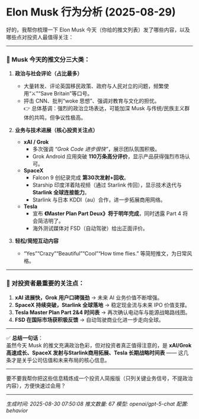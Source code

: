 # Elon Musk 行为分析 (2025-08-29)

好的，我帮你梳理一下 Elon Musk 今天（你给的推文列表）发了哪些内容，以及哪些点对投资人最值得关注：  

---

### 📌 Musk 今天的推文分三大类：  
1. **政治与社会评论（占比最多）**  
   - 大量转发、评论英国移民政策、政府与人民对立的问题，频繁使用“⚔️”“Save Britain”等口号。  
   - 抨击 CNN、批判“woke 思想”、强调对教育与文化的担忧。  
   👉 总体基调：强烈的政治立场表达，可能加深 Musk 与传统/民族主义群体的共鸣，但争议性极高。  

2. **业务与技术进展（核心投资关注点）**  
   - **xAI / Grok**  
     - 多次强调 *“Grok Code 进步很快”*，展示团队氛围积极。  
     - Grok Android 应用突破 **110万条高分评价**，显示产品获得强烈市场认可。  
   - **SpaceX**  
     - Falcon 9 创纪录完成 **第30次发射+回收**。  
     - Starship 印度洋着陆视频（通过 Starlink 传回），显示技术迭代与 **Starlink 全球连接能力**。  
     - Starlink 与日本 KDDI（au）合作，进一步拓展商用网络。  
   - **Tesla**  
     - 宣布 **《Master Plan Part Deux》将于明年完成**，同时透露 Part 4 将会简洁明了。  
     - 海外测试媒体对 FSD（自动驾驶）给出正面评价。  

3. **轻松/简短互动内容**  
   - “Yes”“Crazy”“Beautiful”“Cool”“How time flies.” 等简短推文，为日常风格。  

---

### 🔑 对投资者最重要的关注点：  
1. **xAI 进展快，Grok 用户口碑强劲** → 未来 AI 业务价值不断增强。  
2. **SpaceX 持续突破，Starlink 全球落地** → 稳定现金流与未来 IPO 价值支撑。  
3. **Tesla Master Plan Part 2&4 时间表** → 再次确认电动车与能源战略路线图。  
4. **FSD 在国际市场获积极反馈** → 自动驾驶商业化进一步走向全球。  

---

✅ **总结一句话**：  
虽然今天 Musk 的推文充满政治色彩，但对投资者真正值得注意的，是 **xAI/Grok 高速成长、SpaceX 发射与Starlink商用拓展、Tesla 长期战略时间表** —— 这几条才是关乎公司估值和未来布局的核心信息。  

---

要不要我帮你把这些信息精炼成一个投资人简报版（只列关键业务信号，不提政治内容），方便快速过会用？

---
*生成时间: 2025-08-30 07:50:08*
*推文数量: 67*
*模型: openai/gpt-5-chat*
*配置: behavior*
